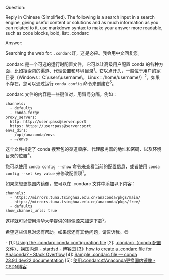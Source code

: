 Question:

Reply in Chinese (Simplified).
The following is a search input in a search engine, giving useful content or solutions and as much information as you can related to it, use markdown syntax to make your answer more readable, such as code blocks, bold, list:
.condarc

Answer:

Searching the web for: `.condarc`好，这是必应。我会用中文回复您。

.condarc 是一个可选的运行时配置文件，它可以让高级用户配置 conda 的各种方面，比如搜索包的渠道、代理设置和环境目录<sup>1</sup>。它以点开头，一般位于用户的家目录（Windows：C:\users\username\，Linux：/home/username/）<sup>2</sup>。如果不存在，您可以通过运行 `conda config` 命令来创建它<sup>5</sup>。

.condarc 文件的内容是一些键值对，用冒号分隔。例如：

```
channels:
  - defaults
  - conda-forge
proxy_servers:
  http: http://user:pass@server:port
  https: https://user:pass@server:port
envs_dirs:
  - /opt/anaconda/envs
  - ~/envs
```

这个文件指定了 conda 搜索包的渠道顺序、代理服务器的地址和密码、以及环境目录的位置<sup>4</sup>。

您可以使用 `conda config --show` 命令来查看当前的配置信息，或者使用 `conda config --set key value` 来修改配置项<sup>1</sup>。

如果您想更换国内镜像，您可以在 .condarc 文件中添加以下内容：

```
channels:
  - https://mirrors.tuna.tsinghua.edu.cn/anaconda/pkgs/main/
  - https://mirrors.tuna.tsinghua.edu.cn/anaconda/pkgs/free/
  - defaults
show_channel_urls: true
```

这样就可以使用清华大学提供的镜像源来加速下载<sup>3</sup>。

希望这些信息对您有帮助。如果您还有其他问题，请告诉我。😊

\-
\[1]: [Using the .condarc conda configuration file](https://docs.conda.io/projects/conda/en/latest/user-guide/configuration/use-condarc.html)
\[2]: [.condarc（conda 配置文件）、换国内源 - stardsd - 博客园](https://www.cnblogs.com/sddai/p/10234075.html)
\[3]: [how to create a .condarc file for Anaconda? - Stack Overflow](https://stackoverflow.com/questions/29896309/how-to-create-a-condarc-file-for-anaconda)
\[4]: [Sample .condarc file — conda 23.9.1.dev22 documentation](https://docs.conda.io/projects/conda/en/latest/user-guide/configuration/sample-condarc.html)
\[5]: [使用.condarc对Anaconda更换国内镜像 - CSDN博客](https://blog.csdn.net/aclplr/article/details/107166476)

<hr/>

